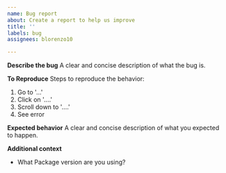```yaml
---
name: Bug report
about: Create a report to help us improve
title: ''
labels: bug
assignees: blorenzo10

---
```


**Describe the bug**
A clear and concise description of what the bug is.

**To Reproduce**
Steps to reproduce the behavior:
1. Go to '...'
2. Click on '....'
3. Scroll down to '....'
4. See error

**Expected behavior**
A clear and concise description of what you expected to happen.

**Additional context**
- What Package version are you using?
